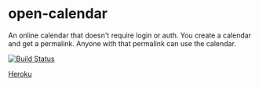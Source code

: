 # open-calendar
An online calendar that doesn't require login or auth. You create a calendar and get a permalink. Anyone with that permalink can use the calendar.

[![Build Status](https://travis-ci.org/joelklingler/open-calendar.svg?branch=master)](https://travis-ci.org/joelklingler/open-calendar)

[Heroku](https://glacial-meadow-43612.herokuapp.com/)
